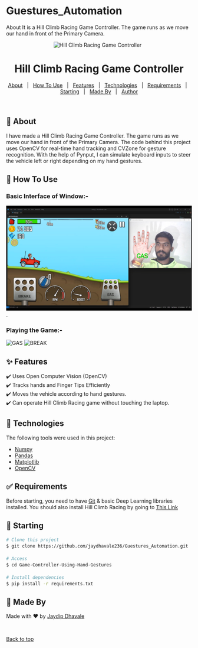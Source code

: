 # Guestures_Automation
About It is a Hill Climb Racing Game Controller. The game runs as we move our hand in front of the Primary Camera.
<div align="center" id="top"> 
  <img src="./.github/app.gif" alt="Hill Climb Racing Game Controller" />
  &#xa0;


</div>

<h1 align="center">Hill Climb Racing Game Controller</h1>



<p align="center">
  <a href="#dart-about">About</a> &#xa0; | &#xa0; 
  <a href="#dart-How-To-Use">How To Use</a> &#xa0; | &#xa0; 
  <a href="#sparkles-features">Features</a> &#xa0; | &#xa0;
  <a href="#rocket-technologies">Technologies</a> &#xa0; | &#xa0;
  <a href="#white_check_mark-requirements">Requirements</a> &#xa0; | &#xa0;
  <a href="#checkered_flag-starting">Starting</a> &#xa0; | &#xa0;
  <a href="#memo-Made-By">Made By</a> &#xa0; | &#xa0;
  <a href="https://github.com/jaydhavale236" target="_blank">Author</a>
</p>

<br>

## :dart: About ##

I have made a Hill Climb Racing Game Controller. The game runs as we move our hand in front of the Primary Camera. The code behind this project uses OpenCV for real-time hand tracking and CVZone for gesture recognition. With the help of Pynput, I can simulate keyboard inputs to steer the vehicle left or right depending on my hand gestures.


## :dart: How To Use ##

### Basic Interface of Window:-
![Basic Interface of Window](https://github.com/jaydhavale236/Guestures_Automation/blob/c9ac24256258b69273dfbbb687f66c037b78f787/GAS.png).

### Playing the Game:-   
![GAS](https://github.com/jaydhavale236/Guestures_Automation/assets/68918708/a3d4fb27-1a4c-4033-b175-90b514ec01f9)
![BREAK](https://github.com/jaydhavale236/Guestures_Automation/assets/68918708/538db19a-b56c-44d7-be8f-5194fb797457)



## :sparkles: Features ##

:heavy_check_mark: Uses Open Computer Vision (OpenCV)\
:heavy_check_mark: Tracks hands and Finger Tips Efficiently\
:heavy_check_mark: Moves the vehicle according to hand gestures. \
:heavy_check_mark: Can operate Hill Climb Racing game without touching the laptop.

## :rocket: Technologies ##

The following tools were used in this project:

- [Numpy](https://numpy.org/)
- [Pandas](https://pandas.pydata.org/)
- [Matplotlib](https://matplotlib.org/)
- [OpenCV](https://opencv.org/)

## :white_check_mark: Requirements ##

Before starting, you need to have [Git](https://git-scm.com) & basic Deep Learning libraries installed.
You should also install Hill Climb Racing by going to <a href="https://www.microsoft.com/en-us/p/hill-climb-racing/9wzdncrdcwk8?activetab=pivot:overviewtab" target="_blank">This Link</a>

## :checkered_flag: Starting ##

```bash
# Clone this project
$ git clone https://github.com/jaydhavale236/Guestures_Automation.git

# Access
$ cd Game-Controller-Using-Hand-Gestures

# Install dependencies
$ pip install -r requirements.txt

```

## :memo: Made By ##

Made with :heart: by <a href="https://github.com/jaydhavale236" target="_blank">Jaydip Dhavale</a>

&#xa0;

<a href="#top">Back to top</a>

